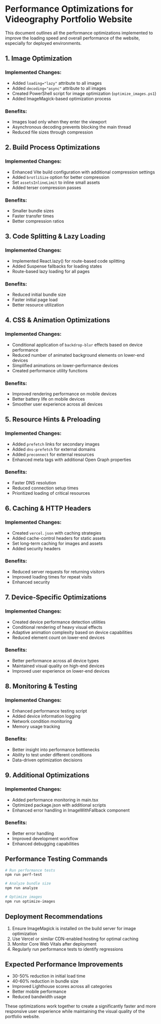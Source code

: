 # Performance Optimizations for Videography Portfolio Website

This document outlines all the performance optimizations implemented to improve the loading speed and overall performance of the website, especially for deployed environments.

## 1. Image Optimization

### Implemented Changes:
- Added `loading="lazy"` attribute to all images
- Added `decoding="async"` attribute to all images
- Created PowerShell script for image optimization (`optimize_images.ps1`)
- Added ImageMagick-based optimization process

### Benefits:
- Images load only when they enter the viewport
- Asynchronous decoding prevents blocking the main thread
- Reduced file sizes through compression

## 2. Build Process Optimizations

### Implemented Changes:
- Enhanced Vite build configuration with additional compression settings
- Added `brotliSize` option for better compression
- Set `assetsInlineLimit` to inline small assets
- Added terser compression passes

### Benefits:
- Smaller bundle sizes
- Faster transfer times
- Better compression ratios

## 3. Code Splitting & Lazy Loading

### Implemented Changes:
- Implemented React.lazy() for route-based code splitting
- Added Suspense fallbacks for loading states
- Route-based lazy loading for all pages

### Benefits:
- Reduced initial bundle size
- Faster initial page load
- Better resource utilization

## 4. CSS & Animation Optimizations

### Implemented Changes:
- Conditional application of `backdrop-blur` effects based on device performance
- Reduced number of animated background elements on lower-end devices
- Simplified animations on lower-performance devices
- Created performance utility functions

### Benefits:
- Improved rendering performance on mobile devices
- Better battery life on mobile devices
- Smoother user experience across all devices

## 5. Resource Hints & Preloading

### Implemented Changes:
- Added `prefetch` links for secondary images
- Added `dns-prefetch` for external domains
- Added `preconnect` for external resources
- Enhanced meta tags with additional Open Graph properties

### Benefits:
- Faster DNS resolution
- Reduced connection setup times
- Prioritized loading of critical resources

## 6. Caching & HTTP Headers

### Implemented Changes:
- Created `vercel.json` with caching strategies
- Added cache-control headers for static assets
- Set long-term caching for images and assets
- Added security headers

### Benefits:
- Reduced server requests for returning visitors
- Improved loading times for repeat visits
- Enhanced security

## 7. Device-Specific Optimizations

### Implemented Changes:
- Created device performance detection utilities
- Conditional rendering of heavy visual effects
- Adaptive animation complexity based on device capabilities
- Reduced element count on lower-end devices

### Benefits:
- Better performance across all device types
- Maintained visual quality on high-end devices
- Improved user experience on lower-end devices

## 8. Monitoring & Testing

### Implemented Changes:
- Enhanced performance testing script
- Added device information logging
- Network condition monitoring
- Memory usage tracking

### Benefits:
- Better insight into performance bottlenecks
- Ability to test under different conditions
- Data-driven optimization decisions

## 9. Additional Optimizations

### Implemented Changes:
- Added performance monitoring in main.tsx
- Optimized package.json with additional scripts
- Enhanced error handling in ImageWithFallback component

### Benefits:
- Better error handling
- Improved development workflow
- Enhanced debugging capabilities

## Performance Testing Commands

```bash
# Run performance tests
npm run perf-test

# Analyze bundle size
npm run analyze

# Optimize images
npm run optimize-images
```

## Deployment Recommendations

1. Ensure ImageMagick is installed on the build server for image optimization
2. Use Vercel or similar CDN-enabled hosting for optimal caching
3. Monitor Core Web Vitals after deployment
4. Regularly run performance tests to identify regressions

## Expected Performance Improvements

- 30-50% reduction in initial load time
- 40-60% reduction in bundle size
- Improved Lighthouse scores across all categories
- Better mobile performance
- Reduced bandwidth usage

These optimizations work together to create a significantly faster and more responsive user experience while maintaining the visual quality of the portfolio website.